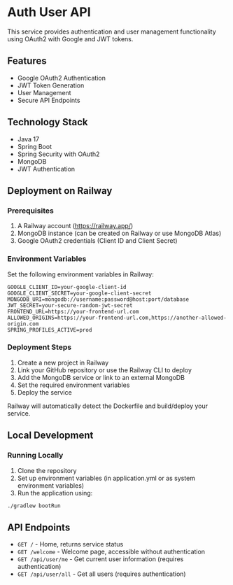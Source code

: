# Auth User API

This service provides authentication and user management functionality using OAuth2 with Google and JWT tokens.

## Features

- Google OAuth2 Authentication
- JWT Token Generation
- User Management
- Secure API Endpoints

## Technology Stack

- Java 17
- Spring Boot
- Spring Security with OAuth2
- MongoDB
- JWT Authentication

## Deployment on Railway

### Prerequisites

1. A Railway account (https://railway.app/)
2. MongoDB instance (can be created on Railway or use MongoDB Atlas)
3. Google OAuth2 credentials (Client ID and Client Secret)

### Environment Variables

Set the following environment variables in Railway:

```
GOOGLE_CLIENT_ID=your-google-client-id
GOOGLE_CLIENT_SECRET=your-google-client-secret
MONGODB_URI=mongodb://username:password@host:port/database
JWT_SECRET=your-secure-random-jwt-secret
FRONTEND_URL=https://your-frontend-url.com
ALLOWED_ORIGINS=https://your-frontend-url.com,https://another-allowed-origin.com
SPRING_PROFILES_ACTIVE=prod
```

### Deployment Steps

1. Create a new project in Railway
2. Link your GitHub repository or use the Railway CLI to deploy
3. Add the MongoDB service or link to an external MongoDB
4. Set the required environment variables
5. Deploy the service

Railway will automatically detect the Dockerfile and build/deploy your service.

## Local Development

### Running Locally

1. Clone the repository
2. Set up environment variables (in application.yml or as system environment variables)
3. Run the application using:

```bash
./gradlew bootRun
```

## API Endpoints

- `GET /` - Home, returns service status
- `GET /welcome` - Welcome page, accessible without authentication
- `GET /api/user/me` - Get current user information (requires authentication)
- `GET /api/user/all` - Get all users (requires authentication) 